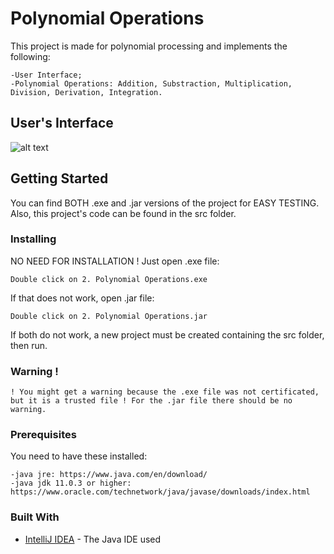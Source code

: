 # Polynomial Operations
This project is made for polynomial processing and implements the following:
```
-User Interface;
-Polynomial Operations: Addition, Substraction, Multiplication, Division, Derivation, Integration.
```

## User's Interface
![alt text](https://github.com/DanutGavrus/Photos/blob/master/2.%20Polynomial%20Operations.png)

## Getting Started
You can find BOTH .exe and .jar versions of the project for EASY TESTING. Also, this project's code can be found in the src folder.

### Installing
NO NEED FOR INSTALLATION !
Just open .exe file:
```
Double click on 2. Polynomial Operations.exe
```
If that does not work, open .jar file:
```
Double click on 2. Polynomial Operations.jar
```
If both do not work, a new project must be created containing the src folder, then run.

### Warning !
```
! You might get a warning because the .exe file was not certificated, but it is a trusted file ! For the .jar file there should be no warning.
```

### Prerequisites
You need to have these installed:
```
-java jre: https://www.java.com/en/download/
-java jdk 11.0.3 or higher: https://www.oracle.com/technetwork/java/javase/downloads/index.html
```

### Built With
* [IntelliJ IDEA](https://www.jetbrains.com/idea/) - The Java IDE used